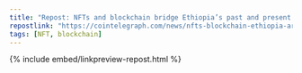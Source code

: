 ```yaml
---
title: "Repost: NFTs and blockchain bridge Ethiopia’s past and present in new art exhibition"
repostlink: "https://cointelegraph.com/news/nfts-blockchain-ethiopia-art-exhibition"
tags: [NFT, blockchain]
---
```


{% include embed/linkpreview-repost.html %}
